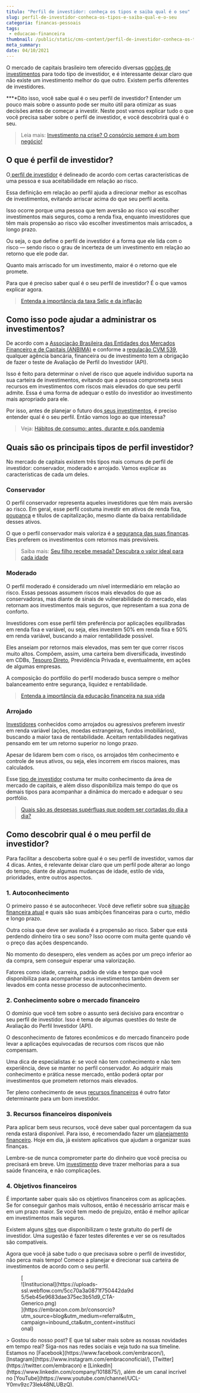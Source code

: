 ```yaml
---
titulo: "Perfil de investidor: conheça os tipos e saiba qual é o seu"
slug: perfil-de-investidor-conheca-os-tipos-e-saiba-qual-e-o-seu
categoria: financas-pessoais
tags:
 - educacao-financeira
thumbnail: /public/static/cms-content/perfil-de-investidor-conheca-os-tipos-e-saiba-qual-e-o-seu.jpg
meta_summary: 
date: 04/10/2021
---
```

O mercado de capitais brasileiro tem oferecido diversas [opções de investimentos](https://www.embracon.com.br/blog/quais-sao-os-melhores-tipos-de-investimentos-atualmente-confira) para todo tipo de investidor, e é interessante deixar claro que não existe um investimento melhor do que outro. Existem perfis diferentes de investidores.

**‍**Dito isso, você sabe qual é o seu perfil de investidor? Entender um pouco mais sobre o assunto pode ser muito útil para otimizar as suas decisões antes de começar a investir. Neste post vamos explicar tudo o que você precisa saber sobre o perfil de investidor, e você descobrirá qual é o seu.

> Leia mais: [Investimento na crise? O consórcio sempre é um bom negócio!](https://www.embracon.com.br/blog/investimento-na-crise-o-consorcio-sempre-e-um-bom-negocio)

O que é perfil de investidor?
-----------------------------

O[ perfil de investidor](https://www.embracon.com.br/blog/entenda-como-comecar-a-investir-mesmo-com-pouco-dinheiro) é delineado de acordo com certas características de uma pessoa e sua aceitabilidade em relação ao risco.

Essa definição em relação ao perfil ajuda a direcionar melhor as escolhas de investimentos, evitando arriscar acima do que seu perfil aceita.

Isso ocorre porque uma pessoa que tem aversão ao risco vai escolher investimentos mais seguros, como a renda fixa, enquanto investidores que têm mais propensão ao risco vão escolher investimentos mais arriscados, a longo prazo.

Ou seja, o que define o perfil de investidor é a forma que ele lida com o risco — sendo risco o grau de incerteza de um investimento em relação ao retorno que ele pode dar.

Quanto mais arriscado for um investimento, maior é o retorno que ele promete.

Para que é preciso saber qual é o seu perfil de investidor? É o que vamos explicar agora.

> [Entenda a importância da taxa Selic e da inflação](https://www.embracon.com.br/blog/entenda-a-importancia-da-taxa-selic-e-da-inflacao)

Como isso pode ajudar a administrar os investimentos?
-----------------------------------------------------

De acordo com a [Associação Brasileira das Entidades dos Mercados Financeiro e de Capitais (ANBIMA)](http://www.anbima.com.br/data/files/32/27/37/8F/540C26101D86DB2678A80AC2/Codigo-Certificacao-Vigente-14052018.pdf) e conforme a [regulação CVM 539](http://www.cvm.gov.br/export/sites/cvm/legislacao/instrucoes/anexos/500/inst539consolid.pdf), qualquer agência bancária, financeira ou de investimento tem a obrigação de fazer o teste de Avaliação de Perfil do Investidor (API).

Isso é feito para determinar o nível de risco que aquele indivíduo suporta na sua carteira de investimentos, evitando que a pessoa comprometa seus recursos em investimentos com riscos mais elevados do que seu perfil admite. Essa é uma forma de adequar o estilo do investidor ao investimento mais apropriado para ele.

Por isso, antes de planejar o futuro dos[ seus investimentos](https://www.embracon.com.br/blog/quais-sao-os-melhores-tipos-de-investimentos-atualmente-confira), é preciso entender qual é o seu perfil. Então vamos logo ao que interessa?

> Veja: [Hábitos de consumo: antes, durante e pós pandemia](https://www.embracon.com.br/blog/habitos-de-consumo-antes-durante-e-pos-pandemia)

Quais são os principais tipos de perfil investidor?
---------------------------------------------------

No mercado de capitais existem três tipos mais comuns de perfil de investidor: conservador, moderado e arrojado. Vamos explicar as características de cada um deles.

### Conservador

O perfil conservador representa aqueles investidores que têm mais aversão ao risco. Em geral, esse perfil costuma investir em ativos de renda fixa, [poupança](https://www.embracon.com.br/blog/guardar-poupar-ou-investir-qual-a-diferenca-entre-os-termos) e títulos de capitalização, mesmo diante da baixa rentabilidade desses ativos.

O que o perfil conservador mais valoriza é a [segurança das suas finanças](https://www.embracon.com.br/blog/vantagens-financeiras-de-um-consorcio). Eles preferem os investimentos com retornos mais previsíveis.

> Saiba mais: [Seu filho recebe mesada? Descubra o valor ideal para cada idade](https://www.embracon.com.br/blog/seu-filho-recebe-mesada-descubra-o-valor-ideal-para-cada-idade)

### Moderado

O perfil moderado é considerado um nível intermediário em relação ao risco. Essas pessoas assumem riscos mais elevados do que as conservadoras, mas diante de sinais de vulnerabilidade do mercado, elas retornam aos investimentos mais seguros, que representam a sua zona de conforto.

Investidores com esse perfil têm preferência por aplicações equilibradas em renda fixa e variável, ou seja, eles investem 50% em renda fixa e 50% em renda variável, buscando a maior rentabilidade possível.

Eles anseiam por retornos mais elevados, mas sem ter que correr riscos muito altos. Compõem, assim, uma carteira bem diversificada, investindo em CDBs, [Tesouro Direto](https://www.embracon.com.br/blog/tesouro-direto-guia-rapido-com-tudo-o-que-voce-precisa-saber), Previdência Privada e, eventualmente, em ações de algumas empresas.

A composição do portfólio do perfil moderado busca sempre o melhor balanceamento entre segurança, liquidez e rentabilidade.

> [Entenda a importância da educação financeira na sua vida](https://www.embracon.com.br/blog/entenda-a-importancia-da-educacao-financeira-na-sua-vida)

### Arrojado

[Investidores](https://www.embracon.com.br/blog/investimentos-alto-risco-vale-a-pena) conhecidos como arrojados ou agressivos preferem investir em renda variável (ações, moedas estrangeiras, fundos imobiliários), buscando a maior taxa de rentabilidade. Aceitam rentabilidades negativas pensando em ter um retorno superior no longo prazo.

Apesar de lidarem bem com o risco, os arrojados têm conhecimento e controle de seus ativos, ou seja, eles incorrem em riscos maiores, mas calculados.

Esse [tipo de investidor](https://www.embracon.com.br/blog/conheca-4-opcoes-para-quem-quer-comecar-a-investir) costuma ter muito conhecimento da área de mercado de capitais, e além disso disponibiliza mais tempo do que os demais tipos para acompanhar a dinâmica do mercado e adequar o seu portfólio.

> [Quais são as despesas supérfluas que podem ser cortadas do dia a dia?](https://www.embracon.com.br/blog/quais-sao-as-despesas-superfluas-que-podem-ser-cortadas-do-dia-a-dia)

Como descobrir qual é o meu perfil de investidor?
-------------------------------------------------

Para facilitar a descoberta sobre qual é o seu perfil de investidor, vamos dar 4 dicas. Antes, é relevante deixar claro que um perfil pode alterar ao longo do tempo, diante de algumas mudanças de idade, estilo de vida, prioridades, entre outros aspectos.

### 1. Autoconhecimento

O primeiro passo é se autoconhecer. Você deve refletir sobre sua [situação financeira atual](https://www.embracon.com.br/blog/como-sair-do-vermelho-em-2019) e quais são suas ambições financeiras para o curto, médio e longo prazo.

Outra coisa que deve ser avaliada é a propensão ao risco. Saber que está perdendo dinheiro tira o seu sono? Isso ocorre com muita gente quando vê o preço das ações despencando.

No momento do desespero, eles vendem as ações por um preço inferior ao da compra, sem conseguir esperar uma valorização.

Fatores como idade, carreira, padrão de vida e tempo que você disponibiliza para acompanhar seus investimentos também devem ser levados em conta nesse processo de autoconhecimento.

### 2. Conhecimento sobre o mercado financeiro

O domínio que você tem sobre o assunto será decisivo para encontrar o seu perfil de investidor. Isso é tema de algumas questões do teste de Avaliação do Perfil Investidor (API).

O desconhecimento de fatores econômicos e do mercado financeiro pode levar a aplicações equivocadas de recursos com riscos que não compensam.

Uma dica de especialistas é: se você não tem conhecimento e não tem experiência, deve se manter no perfil conservador. Ao adquirir mais conhecimento e prática nesse mercado, então poderá optar por investimentos que prometem retornos mais elevados.

Ter pleno conhecimento de seus [recursos financeiros](https://www.embracon.com.br/blog/reserva-financeira-como-preparar-a-sua) é outro fator determinante para um bom investidor.

### 3. Recursos financeiros disponíveis

Para aplicar bem seus recursos, você deve saber qual porcentagem da sua renda estará disponível. Para isso, é recomendado fazer um [planejamento financeiro](https://www.embracon.com.br/blog/planeje-sua-vida-financeira-e-fique-sempre-no-azul). Hoje em dia, já existem aplicativos que ajudam a organizar suas finanças.

Lembre-se de nunca comprometer parte do dinheiro que você precisa ou precisará em breve. Um [investimento](https://www.embracon.com.br/blog/8-motivos-que-comprovam-que-consorcio-e-investimento) deve trazer melhorias para a sua saúde financeira, e não complicações.

### 4. Objetivos financeiros

É importante saber quais são os objetivos financeiros com as aplicações. Se for conseguir ganhos mais vultosos, então é necessário arriscar mais e em um prazo maior. Se você tem medo de prejuízo, então é melhor aplicar em investimentos mais seguros.

Existem alguns [sites](http://www.clubedospoupadores.com/perfil-investidor) que disponibilizam o teste gratuito do perfil de investidor. Uma sugestão é fazer testes diferentes e ver se os resultados são compatíveis.

Agora que você já sabe tudo o que precisava sobre o perfil de investidor, não perca mais tempo! Comece a planejar e direcionar sua carteira de investimentos de acordo com o seu perfil.

<figure class="w-richtext-figure-type-image w-richtext-align-center" style="max-width:310px">[<div>![Institucional](https://uploads-ssl.webflow.com/5cc70a3a0871f750442da9d5/5eb45e9683dae375ec3b51d9_CTA-Generico.png)</div>](https://embracon.com.br/consorcio?utm_source=blog&utm_medium=referral&utm_campaign=inbound_cta&utm_content=institucional)</figure>> Gostou do nosso post? E que tal saber mais sobre as nossas novidades em tempo real? Siga-nos nas redes sociais e veja tudo na sua timeline. Estamos no [Facebook](https://www.facebook.com/embracon/), [Instagram](https://www.instagram.com/embraconoficial/), [Twitter](https://twitter.com/embracon) e [LinkedIn](https://www.linkedin.com/company/1018875/), além de um canal incrível no [YouTube](https://www.youtube.com/channel/UCL-Y0mv9zc73Iek48NLUBzQ).
